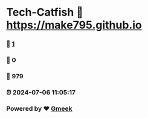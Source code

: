 # Tech-Catfish :link: https://make795.github.io 
### :page_facing_up: [1](https://make795.github.io/tag.html) 
### :speech_balloon: 0 
### :hibiscus: 979 
### :alarm_clock: 2024-07-06 11:05:17 
### Powered by :heart: [Gmeek](https://github.com/Meekdai/Gmeek)
